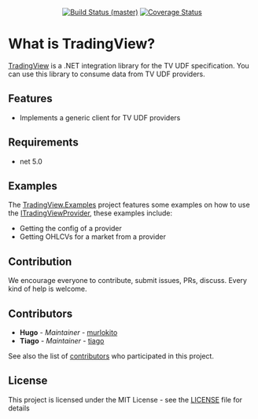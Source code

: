 <p align="center">
    <a href="https://github.com/bmresearch/TradingView/actions/workflows/dotnet.yml">
        <img src="https://github.com/bmresearch/TradingView/actions/workflows/dotnet.yml/badge.svg"
            alt="Build Status (master)" ></a>
    <a href="https://coveralls.io/github/bmresearch/TradingView?branch=master">
        <img src="https://coveralls.io/repos/github/bmresearch/TradingView/badge.svg?branch=master" 
            alt="Coverage Status" ></a>
</p>

# What is TradingView?

[TradingView](https://github.com/bmresearch/TradingView) is a .NET integration library for the TV UDF specification. 
You can use this library to consume data from TV UDF providers.

## Features

- Implements a generic client for TV UDF providers

## Requirements
- net 5.0

## Examples

The [TradingView.Examples](https://github.com/bmresearch/TradingView/tree/master/BlockMountain.TradingView.Examples) project features some examples on how to use the [ITradingViewProvider](https://github.com/bmresearch/TradingView/tree/master/BlockMountain.TradingView/ITradingViewProvider.cs), these examples include:
- Getting the config of a provider
- Getting OHLCVs for a market from a provider

## Contribution

We encourage everyone to contribute, submit issues, PRs, discuss. Every kind of help is welcome.

## Contributors

* **Hugo** - *Maintainer* - [murlokito](https://github.com/murlokito)
* **Tiago** - *Maintainer* - [tiago](https://github.com/tiago18c)

See also the list of [contributors](https://github.com/bmresearch/TradingView/contributors) who participated in this project.

## License

This project is licensed under the MIT License - see the [LICENSE](https://github.com/bmresearch/TradingView/blob/master/LICENSE) file for details
